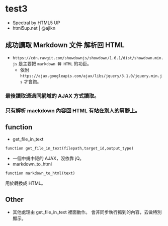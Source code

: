 ﻿# test3

- Spectral by HTML5 UP
- html5up.net | @ajlkn

## 成功讀取 Markdown 文件 解析回 HTML

- ``https://cdn.rawgit.com/showdownjs/showdown/1.6.1/dist/showdown.min.js`` 是主要把 ``markdown 轉 HTML`` 的功臣。
  - 依附 ``https://ajax.googleapis.com/ajax/libs/jquery/3.1.0/jquery.min.js`` 才會跑。

### 最後讀取透過同網域的 AJAX 方式讀取。
### 只有解析 maekdown 內容回 HTML 有站在別人的肩膀上。

## function

- get_file_in_text

~~~
function get_file_in_text(filepath,target_id,output_type)
~~~

  - 一個中規中矩的 AJAX，沒依靠 jQ。
- markdown_to_html

~~~
function markdown_to_html(text)
~~~

用於轉換成 HTML。

## Other 

- 其他處理由 get_file_in_text 裡面動作。
會非同步執行抓到的內容，去做特別顯示。